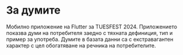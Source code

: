 # За думите

Мобилно приложение на Flutter за TUESFEST 2024. Приложението показва думи на потребителя заедно с тяхната дефиниция, тип и пример за употреба. Думите в базата данни са с екстравагантен характер с цел обогатяване на речника на потребителите. 
